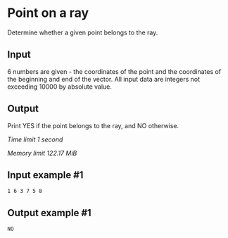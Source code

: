 # Point on a ray

Determine whether a given point belongs to the ray.

## Input

6 numbers are given - the coordinates of the point and the coordinates of the beginning and end of the vector. All input data are integers not exceeding 10000 by absolute value.

## Output

Print YES if the point belongs to the ray, and NO otherwise.

_Time limit 1 second_

_Memory limit 122.17 MiB_

## Input example #1
```
1 6 3 7 5 8
```

## Output example #1
```
NO
```
